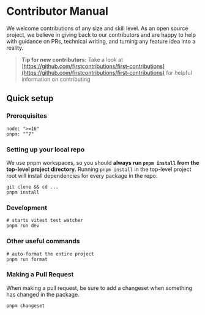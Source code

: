 # Contributor Manual

We welcome contributions of any size and skill level. As an open source project, we believe in giving back to our contributors and are happy to help with guidance on PRs, technical writing, and turning any feature idea into a reality.

> **Tip for new contributors:**
> Take a look at [https://github.com/firstcontributions/first-contributions](https://github.com/firstcontributions/first-contributions) for helpful information on contributing

## Quick setup

### Prerequisites

```shell
node: ">=16"
pnpm: "^7"
```

### Setting up your local repo

We use pnpm workspaces, so you should **always run `pnpm install` from the top-level project directory.** Running `pnpm install` in the top-level project root will install dependencies for every package in the repo.

```shell
git clone && cd ...
pnpm install
```

### Development

```shell
# starts vitest test watcher
pnpm run dev
```

### Other useful commands

```shell
# auto-format the entire project
pnpm run format
```

### Making a Pull Request

When making a pull request, be sure to add a changeset when something has changed in the package.

```shell
pnpm changeset
```